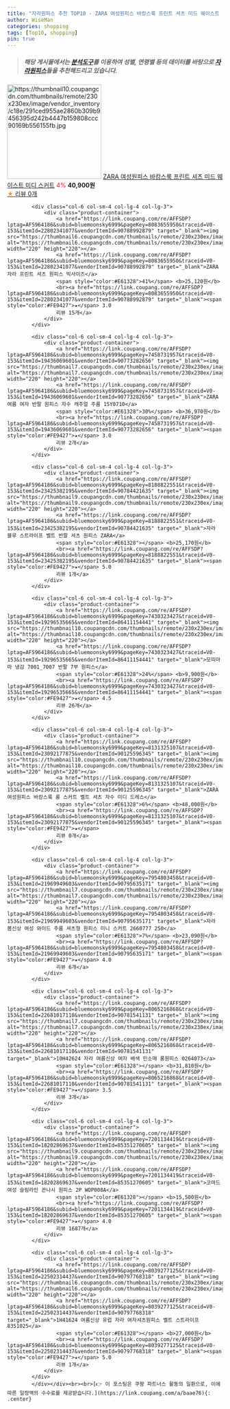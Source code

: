 ```yaml
---
title: "자라원피스 추천 TOP10 - ZARA 여성원피스 바캉스룩 프린트 셔츠 미드 웨이스트 미디 스커트"
author: WiseMan
categories: shopping
tags: [Top10, shopping]
pin: true
---
```


> ##### 해당 게시물에서는 [**분석도구**](https://itemscout.io/)를 이용하여 **성별**, **연령별** 등의 데이터를 바탕으로 [**자라원피스**](https://link.coupang.com/a/baae76)들을 추천해드리고 있습니다.
<div class="container"><div class="row">
            <div class="col-6 col-sm-4 col-lg-4 col-lg-3">
                <div class="product-container">
                    <a href="https://link.coupang.com/re/AFFSDP?lptag=AF5964186&subid=bluemoonsky6999&pageKey=8141019702&traceid=V0-153&itemId=23134565736&vendorItemId=90167504964" target="_blank"><img src="https://thumbnail10.coupangcdn.com/thumbnails/remote/230x230ex/image/vendor_inventory/c18e/291ced955ae2860b309b9456395d242b4447b159808ccc90169b556155fb.jpg" alt="https://thumbnail10.coupangcdn.com/thumbnails/remote/230x230ex/image/vendor_inventory/c18e/291ced955ae2860b309b9456395d242b4447b159808ccc90169b556155fb.jpg" width="220" height="220"></a>
                    <a href="https://link.coupang.com/re/AFFSDP?lptag=AF5964186&subid=bluemoonsky6999&pageKey=8141019702&traceid=V0-153&itemId=23134565736&vendorItemId=90167504964" target="_blank">ZARA 여성원피스 바캉스룩 프린트 셔츠 미드 웨이스트 미디 스커트</a>
                    <span style="color:#E61328">4%</span> <b>40,900원</b>
                    <br><a href="https://link.coupang.com/re/AFFSDP?lptag=AF5964186&subid=bluemoonsky6999&pageKey=8141019702&traceid=V0-153&itemId=23134565736&vendorItemId=90167504964" target="_blank"><span style="color:#FE9427">★</span> 
                    리뷰 0개</a>
                </div>
            </div>
            
            <div class="col-6 col-sm-4 col-lg-4 col-lg-3">
                <div class="product-container">
                    <a href="https://link.coupang.com/re/AFFSDP?lptag=AF5964186&subid=bluemoonsky6999&pageKey=8083655950&traceid=V0-153&itemId=22802341077&vendorItemId=90788992879" target="_blank"><img src="https://thumbnail6.coupangcdn.com/thumbnails/remote/230x230ex/image/vendor_inventory/a5dc/ab0fe75a7bcd90dfbdb2ac406d5f10729ddc5888e5fe7099245d2e18ff16.jpg" alt="https://thumbnail6.coupangcdn.com/thumbnails/remote/230x230ex/image/vendor_inventory/a5dc/ab0fe75a7bcd90dfbdb2ac406d5f10729ddc5888e5fe7099245d2e18ff16.jpg" width="220" height="220"></a>
                    <a href="https://link.coupang.com/re/AFFSDP?lptag=AF5964186&subid=bluemoonsky6999&pageKey=8083655950&traceid=V0-153&itemId=22802341077&vendorItemId=90788992879" target="_blank">ZARA자라 프린트 셔츠 원피스 빅사이즈</a>
                    <span style="color:#E61328">41%</span> <b>25,120원</b>
                    <br><a href="https://link.coupang.com/re/AFFSDP?lptag=AF5964186&subid=bluemoonsky6999&pageKey=8083655950&traceid=V0-153&itemId=22802341077&vendorItemId=90788992879" target="_blank"><span style="color:#FE9427">★</span> 3.0
                    리뷰 15개</a>
                </div>
            </div>
            
            <div class="col-6 col-sm-4 col-lg-4 col-lg-3">
                <div class="product-container">
                    <a href="https://link.coupang.com/re/AFFSDP?lptag=AF5964186&subid=bluemoonsky6999&pageKey=7458731957&traceid=V0-153&itemId=19436069601&vendorItemId=90773282656" target="_blank"><img src="https://thumbnail7.coupangcdn.com/thumbnails/remote/230x230ex/image/vendor_inventory/eae1/7422b3cdf5fa9f0e21aee16af5b09cb85b784a63d1f4df99a7cadb2114cf.jpg" alt="https://thumbnail7.coupangcdn.com/thumbnails/remote/230x230ex/image/vendor_inventory/eae1/7422b3cdf5fa9f0e21aee16af5b09cb85b784a63d1f4df99a7cadb2114cf.jpg" width="220" height="220"></a>
                    <a href="https://link.coupang.com/re/AFFSDP?lptag=AF5964186&subid=bluemoonsky6999&pageKey=7458731957&traceid=V0-153&itemId=19436069601&vendorItemId=90773282656" target="_blank">ZARA 여름 여자 반팔 원피스 자수 캐주얼 주름 15Y0710</a>
                    <span style="color:#E61328">30%</span> <b>36,970원</b>
                    <br><a href="https://link.coupang.com/re/AFFSDP?lptag=AF5964186&subid=bluemoonsky6999&pageKey=7458731957&traceid=V0-153&itemId=19436069601&vendorItemId=90773282656" target="_blank"><span style="color:#FE9427">★</span> 3.0
                    리뷰 2개</a>
                </div>
            </div>
            
            <div class="col-6 col-sm-4 col-lg-4 col-lg-3">
                <div class="product-container">
                    <a href="https://link.coupang.com/re/AFFSDP?lptag=AF5964186&subid=bluemoonsky6999&pageKey=8188822551&traceid=V0-153&itemId=23425382195&vendorItemId=90784421635" target="_blank"><img src="https://thumbnail9.coupangcdn.com/thumbnails/remote/230x230ex/image/vendor_inventory/488c/fb0d44aa21e93c9286361823e013d2f2e70d1eee2fc1c64ae9e303a39b75.png" alt="https://thumbnail9.coupangcdn.com/thumbnails/remote/230x230ex/image/vendor_inventory/488c/fb0d44aa21e93c9286361823e013d2f2e70d1eee2fc1c64ae9e303a39b75.png" width="220" height="220"></a>
                    <a href="https://link.coupang.com/re/AFFSDP?lptag=AF5964186&subid=bluemoonsky6999&pageKey=8188822551&traceid=V0-153&itemId=23425382195&vendorItemId=90784421635" target="_blank">자라 블루 스트라이프 벨트 반팔 셔츠 원피스 ZARA</a>
                    <span style="color:#E61328"></span> <b>25,170원</b>
                    <br><a href="https://link.coupang.com/re/AFFSDP?lptag=AF5964186&subid=bluemoonsky6999&pageKey=8188822551&traceid=V0-153&itemId=23425382195&vendorItemId=90784421635" target="_blank"><span style="color:#FE9427">★</span> 5.0
                    리뷰 1개</a>
                </div>
            </div>
            
            <div class="col-6 col-sm-4 col-lg-4 col-lg-3">
                <div class="product-container">
                    <a href="https://link.coupang.com/re/AFFSDP?lptag=AF5964186&subid=bluemoonsky6999&pageKey=7430323427&traceid=V0-153&itemId=19296535665&vendorItemId=86411154441" target="_blank"><img src="https://thumbnail10.coupangcdn.com/thumbnails/remote/230x230ex/image/rs_quotation_api/vlwy6ala/3497c2e92f4746a08683eb861d193269.jpg" alt="https://thumbnail10.coupangcdn.com/thumbnails/remote/230x230ex/image/rs_quotation_api/vlwy6ala/3497c2e92f4746a08683eb861d193269.jpg" width="220" height="220"></a>
                    <a href="https://link.coupang.com/re/AFFSDP?lptag=AF5964186&subid=bluemoonsky6999&pageKey=7430323427&traceid=V0-153&itemId=19296535665&vendorItemId=86411154441" target="_blank">모띠마마 냉감 7001_7007 반팔 7부 원피스</a>
                    <span style="color:#E61328">24%</span> <b>9,900원</b>
                    <br><a href="https://link.coupang.com/re/AFFSDP?lptag=AF5964186&subid=bluemoonsky6999&pageKey=7430323427&traceid=V0-153&itemId=19296535665&vendorItemId=86411154441" target="_blank"><span style="color:#FE9427">★</span> 4.5
                    리뷰 26개</a>
                </div>
            </div>
            
            <div class="col-6 col-sm-4 col-lg-4 col-lg-3">
                <div class="product-container">
                    <a href="https://link.coupang.com/re/AFFSDP?lptag=AF5964186&subid=bluemoonsky6999&pageKey=8131325107&traceid=V0-153&itemId=23092177875&vendorItemId=90125596345" target="_blank"><img src="https://thumbnail10.coupangcdn.com/thumbnails/remote/230x230ex/image/vendor_inventory/d681/0b60e05e57e5535a64f58f5e5bbee9b5292c6a0c4b6eb6879af8f9e2d6f9.jpg" alt="https://thumbnail10.coupangcdn.com/thumbnails/remote/230x230ex/image/vendor_inventory/d681/0b60e05e57e5535a64f58f5e5bbee9b5292c6a0c4b6eb6879af8f9e2d6f9.jpg" width="220" height="220"></a>
                    <a href="https://link.coupang.com/re/AFFSDP?lptag=AF5964186&subid=bluemoonsky6999&pageKey=8131325107&traceid=V0-153&itemId=23092177875&vendorItemId=90125596345" target="_blank">ZARA 여성원피스 바캉스룩 롱 스커트 벨트 셔츠 자수 미디 드레스</a>
                    <span style="color:#E61328">6%</span> <b>48,000원</b>
                    <br><a href="https://link.coupang.com/re/AFFSDP?lptag=AF5964186&subid=bluemoonsky6999&pageKey=8131325107&traceid=V0-153&itemId=23092177875&vendorItemId=90125596345" target="_blank"><span style="color:#FE9427">★</span> 
                    리뷰 0개</a>
                </div>
            </div>
            
            <div class="col-6 col-sm-4 col-lg-4 col-lg-3">
                <div class="product-container">
                    <a href="https://link.coupang.com/re/AFFSDP?lptag=AF5964186&subid=bluemoonsky6999&pageKey=7954803458&traceid=V0-153&itemId=21969949603&vendorItemId=90795635171" target="_blank"><img src="https://thumbnail7.coupangcdn.com/thumbnails/remote/230x230ex/image/vendor_inventory/c6a3/2f4922debcc94f58357cb3d196b49f450e04ba66eaae713a5aea36e9a883.jpg" alt="https://thumbnail7.coupangcdn.com/thumbnails/remote/230x230ex/image/vendor_inventory/c6a3/2f4922debcc94f58357cb3d196b49f450e04ba66eaae713a5aea36e9a883.jpg" width="220" height="220"></a>
                    <a href="https://link.coupang.com/re/AFFSDP?lptag=AF5964186&subid=bluemoonsky6999&pageKey=7954803458&traceid=V0-153&itemId=21969949603&vendorItemId=90795635171" target="_blank">자라 봄신상 여성 와이드 주름 셔츠형 원피스 미니 스커트 2660777 250</a>
                    <span style="color:#E61328">7%</span> <b>23,090원</b>
                    <br><a href="https://link.coupang.com/re/AFFSDP?lptag=AF5964186&subid=bluemoonsky6999&pageKey=7954803458&traceid=V0-153&itemId=21969949603&vendorItemId=90795635171" target="_blank"><span style="color:#FE9427">★</span> 4.0
                    리뷰 6개</a>
                </div>
            </div>
            
            <div class="col-6 col-sm-4 col-lg-4 col-lg-3">
                <div class="product-container">
                    <a href="https://link.coupang.com/re/AFFSDP?lptag=AF5964186&subid=bluemoonsky6999&pageKey=8065216868&traceid=V0-153&itemId=22681017110&vendorItemId=90781541131" target="_blank"><img src="https://thumbnail7.coupangcdn.com/thumbnails/remote/230x230ex/image/vendor_inventory/bbac/81bbe61e825375abe052a3d020fa7fb699528ef65a9089d399ae5f15799d.png" alt="https://thumbnail7.coupangcdn.com/thumbnails/remote/230x230ex/image/vendor_inventory/bbac/81bbe61e825375abe052a3d020fa7fb699528ef65a9089d399ae5f15799d.png" width="220" height="220"></a>
                    <a href="https://link.coupang.com/re/AFFSDP?lptag=AF5964186&subid=bluemoonsky6999&pageKey=8065216868&traceid=V0-153&itemId=22681017110&vendorItemId=90781541131" target="_blank">10H42624 자라 여름신상 여자 배색 민소매 롱원피스 0264073</a>
                    <span style="color:#E61328"></span> <b>31,810원</b>
                    <br><a href="https://link.coupang.com/re/AFFSDP?lptag=AF5964186&subid=bluemoonsky6999&pageKey=8065216868&traceid=V0-153&itemId=22681017110&vendorItemId=90781541131" target="_blank"><span style="color:#FE9427">★</span> 3.5
                    리뷰 3개</a>
                </div>
            </div>
            
            <div class="col-6 col-sm-4 col-lg-4 col-lg-3">
                <div class="product-container">
                    <a href="https://link.coupang.com/re/AFFSDP?lptag=AF5964186&subid=bluemoonsky6999&pageKey=7201134419&traceid=V0-153&itemId=18202869637&vendorItemId=85351270605" target="_blank"><img src="https://thumbnail9.coupangcdn.com/thumbnails/remote/230x230ex/image/vendor_inventory/7325/7d1ce6160171ff05d679393b368dbc03eed87b532227b04c7558d55e6423.jpg" alt="https://thumbnail9.coupangcdn.com/thumbnails/remote/230x230ex/image/vendor_inventory/7325/7d1ce6160171ff05d679393b368dbc03eed87b532227b04c7558d55e6423.jpg" width="220" height="220"></a>
                    <a href="https://link.coupang.com/re/AFFSDP?lptag=AF5964186&subid=bluemoonsky6999&pageKey=7201134419&traceid=V0-153&itemId=18202869637&vendorItemId=85351270605" target="_blank">코마드 여성 슬림라인 끈나시 원피스 2P WOP008A</a>
                    <span style="color:#E61328"></span> <b>15,500원</b>
                    <br><a href="https://link.coupang.com/re/AFFSDP?lptag=AF5964186&subid=bluemoonsky6999&pageKey=7201134419&traceid=V0-153&itemId=18202869637&vendorItemId=85351270605" target="_blank"><span style="color:#FE9427">★</span> 4.0
                    리뷰 1687개</a>
                </div>
            </div>
            
            <div class="col-6 col-sm-4 col-lg-4 col-lg-3">
                <div class="product-container">
                    <a href="https://link.coupang.com/re/AFFSDP?lptag=AF5964186&subid=bluemoonsky6999&pageKey=8039277125&traceid=V0-153&itemId=22502314437&vendorItemId=90797768318" target="_blank"><img src="https://thumbnail6.coupangcdn.com/thumbnails/remote/230x230ex/image/vendor_inventory/8806/eae8057b754a021b7a991abad279ff89d6eb89bb22d0590182b0e76d473f.png" alt="https://thumbnail6.coupangcdn.com/thumbnails/remote/230x230ex/image/vendor_inventory/8806/eae8057b754a021b7a991abad279ff89d6eb89bb22d0590182b0e76d473f.png" width="220" height="220"></a>
                    <a href="https://link.coupang.com/re/AFFSDP?lptag=AF5964186&subid=bluemoonsky6999&pageKey=8039277125&traceid=V0-153&itemId=22502314437&vendorItemId=90797768318" target="_blank">1H41624 여름신상 유럽 자라 여자셔츠원피스 벨트 스트라이프 8351025</a>
                    <span style="color:#E61328"></span> <b>27,000원</b>
                    <br><a href="https://link.coupang.com/re/AFFSDP?lptag=AF5964186&subid=bluemoonsky6999&pageKey=8039277125&traceid=V0-153&itemId=22502314437&vendorItemId=90797768318" target="_blank"><span style="color:#FE9427">★</span> 5.0
                    리뷰 1개</a>
                </div>
            </div>
            </div></div><br><br>[👉 이 포스팅은 쿠팡 파트너스 활동의 일환으로, 이에 따른 일정액의 수수료를 제공받습니다.](https://link.coupang.com/a/baae76){: .center}